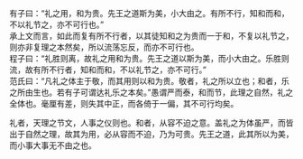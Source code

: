 有子曰：“礼之用，和为贵。先王之道斯为美，小大由之。有所不行，知和而和，不以礼节之，亦不可行也。”   
承上文而言，如此而复有所不行者，以其徒知和之为贵而一于和，不复以礼节之，则亦非复理之本然矣，所以流荡忘反，而亦不可行也。   
程子曰：“礼胜则离，故礼之用和为贵。先王之道以斯为美，而小大由之。乐胜则流，故有所不行者，知和而和，不以礼节之，亦不可行。”   
范氏曰：“凡礼之体主于敬，而其用则以和为贵。敬者，礼之所以立也；和者，乐之所由生也。若有子可谓达礼乐之本矣。”愚谓严而泰，和而节，此理之自然，礼之全体也。毫厘有差，则失其中正，而各倚于一偏，其不可行均矣。

礼者，天理之节文，人事之仪则也。和者，从容不迫之意。盖礼之为体虽严，而皆出于自然之理，故其为用，必从容而不迫，乃为可贵。先王之道，此其所以为美，而小事大事无不由之也。
